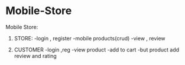 # Mobile-Store

Mobile Store:


1. STORE:
    -login , register
    -mobile products(crud)
    -view , review

2. CUSTOMER
    -login ,reg
    -view product
    -add to cart
    -but product
    add review and rating